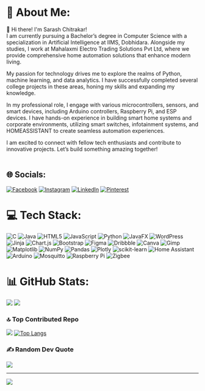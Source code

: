 # 💫 About Me:
👋 Hi there! I'm Sarash Chitrakar!<br>I am currently pursuing a Bachelor’s degree in Computer Science with a specialization in Artificial Intelligence at IIMS, Dobhidara. Alongside my studies, I work at Mahalaxmi Electro Trading Solutions Pvt Ltd, where we provide comprehensive home automation solutions that enhance modern living.

My passion for technology drives me to explore the realms of Python, machine learning, and data analytics. I have successfully completed several college projects in these areas, honing my skills and expanding my knowledge.

In my professional role, I engage with various microcontrollers, sensors, and smart devices, including Arduino controllers, Raspberry Pi, and ESP devices. I have hands-on experience in building smart home systems and corporate environments, utilizing smart switches, infotainment systems, and HOMEASSISTANT to create seamless automation experiences.

I am excited to connect with fellow tech enthusiasts and contribute to innovative projects. Let’s build something amazing together! <br><br>

## 🌐 Socials:
[![Facebook](https://img.shields.io/badge/Facebook-%231877F2.svg?logo=Facebook&logoColor=white)](https://facebook.com/profile.php?id=100004683496295) [![Instagram](https://img.shields.io/badge/Instagram-%23E4405F.svg?logo=Instagram&logoColor=white)](https://instagram.com/_whyissarash_) [![LinkedIn](https://img.shields.io/badge/LinkedIn-%230077B5.svg?logo=linkedin&logoColor=white)](https://www.linkedin.com/in/sarash-chitrakar-4aa440241/) [![Pinterest](https://img.shields.io/badge/Pinterest-%23E60023.svg?logo=Pinterest&logoColor=white)](https://pinterest.com/sarchit_004) 

# 💻 Tech Stack:
![C](https://img.shields.io/badge/c-%2300599C.svg?style=for-the-badge&logo=c&logoColor=white) ![Java](https://img.shields.io/badge/java-%23ED8B00.svg?style=for-the-badge&logo=openjdk&logoColor=white) ![HTML5](https://img.shields.io/badge/html5-%23E34F26.svg?style=for-the-badge&logo=html5&logoColor=white) ![JavaScript](https://img.shields.io/badge/javascript-%23323330.svg?style=for-the-badge&logo=javascript&logoColor=%23F7DF1E) ![Python](https://img.shields.io/badge/python-3670A0?style=for-the-badge&logo=python&logoColor=ffdd54) ![JavaFX](https://img.shields.io/badge/javafx-%23FF0000.svg?style=for-the-badge&logo=javafx&logoColor=white) ![WordPress](https://img.shields.io/badge/WordPress-%23117AC9.svg?style=for-the-badge&logo=WordPress&logoColor=white) ![Jinja](https://img.shields.io/badge/jinja-white.svg?style=for-the-badge&logo=jinja&logoColor=black) ![Chart.js](https://img.shields.io/badge/chart.js-F5788D.svg?style=for-the-badge&logo=chart.js&logoColor=white) ![Bootstrap](https://img.shields.io/badge/bootstrap-%238511FA.svg?style=for-the-badge&logo=bootstrap&logoColor=white) ![Figma](https://img.shields.io/badge/figma-%23F24E1E.svg?style=for-the-badge&logo=figma&logoColor=white) ![Dribbble](https://img.shields.io/badge/Dribbble-EA4C89?style=for-the-badge&logo=dribbble&logoColor=white) ![Canva](https://img.shields.io/badge/Canva-%2300C4CC.svg?style=for-the-badge&logo=Canva&logoColor=white) ![Gimp](https://img.shields.io/badge/Gimp-657D8B?style=for-the-badge&logo=gimp&logoColor=FFFFFF) ![Matplotlib](https://img.shields.io/badge/Matplotlib-%23ffffff.svg?style=for-the-badge&logo=Matplotlib&logoColor=black) ![NumPy](https://img.shields.io/badge/numpy-%23013243.svg?style=for-the-badge&logo=numpy&logoColor=white) ![Pandas](https://img.shields.io/badge/pandas-%23150458.svg?style=for-the-badge&logo=pandas&logoColor=white) ![Plotly](https://img.shields.io/badge/Plotly-%233F4F75.svg?style=for-the-badge&logo=plotly&logoColor=white) ![scikit-learn](https://img.shields.io/badge/scikit--learn-%23F7931E.svg?style=for-the-badge&logo=scikit-learn&logoColor=white) ![Home Assistant](https://img.shields.io/badge/home%20assistant-%2341BDF5.svg?style=for-the-badge&logo=home-assistant&logoColor=white) ![Arduino](https://img.shields.io/badge/-Arduino-00979D?style=for-the-badge&logo=Arduino&logoColor=white) ![Mosquitto](https://img.shields.io/badge/mosquitto-%233C5280.svg?style=for-the-badge&logo=eclipsemosquitto&logoColor=white) ![Raspberry Pi](https://img.shields.io/badge/-Raspberry_Pi-C51A4A?style=for-the-badge&logo=Raspberry-Pi) ![Zigbee](https://img.shields.io/badge/zigbee-%23EB0443.svg?style=for-the-badge&logo=zigbee&logoColor=white)
# 📊 GitHub Stats:
![](https://github-readme-stats.vercel.app/api?username=sarchit004&theme=default&hide_border=false&include_all_commits=true&count_private=true)
![](https://github-readme-streak-stats.herokuapp.com/?user=sarchit004&theme=default&hide_border=false)<br/>

### 🔝 Top Contributed Repo
![](https://github-contributor-stats.vercel.app/api?username=sarchit004&limit=5&theme=default&combine_all_yearly_contributions=true)
[![Top Langs](https://github-readme-stats.vercel.app/api/top-langs/?username=sarchit004&layout=donut)](https://github.com/anuraghazra/github-readme-stats)

### ✍️ Random Dev Quote
![](https://quotes-github-readme.vercel.app/api?type=horizontal&theme=dark)

---
[![](https://visitcount.itsvg.in/api?id=sarchit004&icon=10&color=13)](https://visitcount.itsvg.in)
